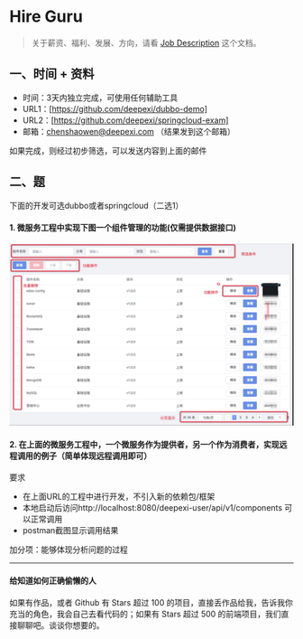 # Hire Guru


> 关于薪资、福利、发展、方向，请看 [Job Description](job-description.md) 这个文档。

## 一、时间 + 资料

- 时间：3天内独立完成，可使用任何辅助工具
- URL1：[https://github.com/deepexi/dubbo-demo]
- URL2：[https://github.com/deepexi/springcloud-exam]
- 邮箱：chenshaowen@deepexi.com （结果发到这个邮箱）

如果完成，则经过初步筛选，可以发送内容到上面的邮件

## 二、题

下面的开发可选dubbo或者springcloud（二选1）

#### 1. 微服务工程中实现下图一个组件管理的功能(仅需提供数据接口)

![-w961](media/15504145925686/15505387390956.jpg)

#### 2. 在上面的微服务工程中，一个微服务作为提供者，另一个作为消费者，实现远程调用的例子（简单体现远程调用即可）

要求
- 在上面URL的工程中进行开发，不引入新的依赖包/框架
- 本地启动后访问http://localhost:8080/deepexi-user/api/v1/components 可以正常调用
- postman截图显示调用结果

加分项：能够体现分析问题的过程





---------------------------
#### 给知道如何正确偷懒的人

如果有作品，或者 Github 有 Stars 超过 100 的项目，直接丢作品给我，告诉我你充当的角色，我会自己去看代码的；如果有 Stars 超过 500 的前端项目，我们直接聊聊吧。谈谈你想要的。
